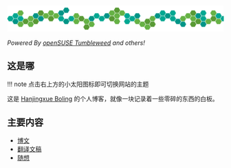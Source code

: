 ![hexagons](./images/hexagons.png)

*Powered By [openSUSE Tumbleweed](https://zh.opensuse.org/%E4%B8%BA%E4%BB%80%E4%B9%88%E9%80%89%E6%8B%A9_openSUSE) and others!*

## 这是哪

!!! note
    点击右上方的小太阳图标即可切换网站的主题

这是 [Hanjingxue Boling](https://github.com/Hanjingxue-Boling/Whiteboard) 的个人博客，就像一块记录着一些零碎的东西的白板。

## 主要内容

- [博文](./blog/index.md)
- [翻译文稿](./translation/index.md)
- [随想](./essay/index.md)